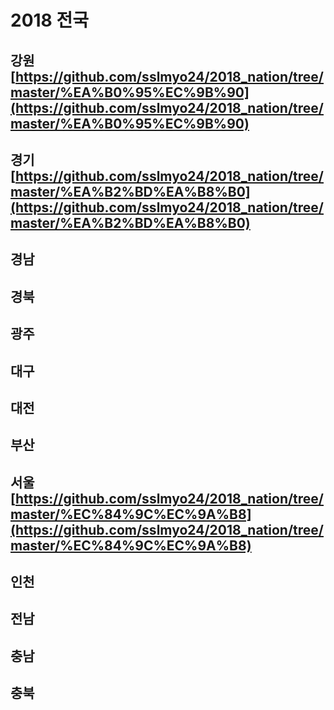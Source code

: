 # 2018 전국

## 강원[https://github.com/sslmyo24/2018_nation/tree/master/%EA%B0%95%EC%9B%90](https://github.com/sslmyo24/2018_nation/tree/master/%EA%B0%95%EC%9B%90)

## 경기[https://github.com/sslmyo24/2018_nation/tree/master/%EA%B2%BD%EA%B8%B0](https://github.com/sslmyo24/2018_nation/tree/master/%EA%B2%BD%EA%B8%B0)

## 경남

## 경북

## 광주

## 대구

## 대전

## 부산

## 서울[https://github.com/sslmyo24/2018_nation/tree/master/%EC%84%9C%EC%9A%B8](https://github.com/sslmyo24/2018_nation/tree/master/%EC%84%9C%EC%9A%B8)

## 인천

## 전남

## 충남

## 충북


